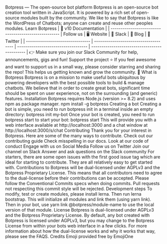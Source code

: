 Botpress — The open-source bot platform Botpress is an open-source bot creation tool written in JavaScript. It is powered by a rich set of open-source modules built by the community. We like to say that Botpress is like the WordPress of Chatbots; anyone can create and reuse other peoples modules. Learn Botpress | 📖 v10 Documentation | | ---------------------------------------------------- | Follow us | 🖥 Website | 💬 Slack | 🚀 Blog | 🐥 Twitter | | -------------------------------- | ------------------------------------- | ----------------------------------- | --------------------------------------------- | 👉 Make sure you join our Slack Community for help, announcements, gigs and fun! Support the project ⭐ If you feel awesome and want to support us in a small way, please consider starring and sharing the repo! This helps us getting known and grow the community. 🙏 What is Botpress Botpress is on a mission to make useful bots ubiquitous by powering developers with the best possible tools to build & manage chatbots. We believe that in order to create great bots, significant time should be spent on user experience, not on the surrounding (and generic) features. Installation Botpress requires Node.js (version >= 8.2) and uses npm as package manager. npm install -g botpress Creating a bot Creating a bot is simple, you need to run botpress init in a terminal inside an empty directory: botpress init my-bot Once your bot is created, you need to run botpress start to start your bot: botpress start This will provide you with a web interface available at http://localhost:3000 and a chat window at http://localhost:3000/s/chat Contributing Thank you for your interest in Botpress. Here are some of the many ways to contribute. Check out our contributing guide Check misspelling in our docs. Look at our code of conduct Engage with us on Social Media Follow us on Twitter Join our channel on Slack Answer and ask questions on the Slack community For starters, there are some open issues with the first good issue tag which are ideal for starting to contribute. They are all relatively easy to get started with. Contributions to Botpress will be dual-licensed under AGPLv3 and the Botpress Proprietary License. This means that all contributors need to agree to the dual-license before their contributions can be accepted. Please follow the Conventional Commits specs when doing commits. Pull requests not respecting this commit style will be rejected. Development steps To modify, test or create modules, please install lerna. Then run lerna bootstrap. This will initialize all modules and link them (using yarn link). Then in your bot, use yarn link @botpress/module-name to use the local version of that module. License Botpress is dual-licensed under AGPLv3 and the Botpress Proprietary License. By default, any bot created with Botpress is licensed under AGPLv3, but you may change to the Botpress License from within your bots web interface in a few clicks. For more information about how the dual-license works and why it works that way, please see the FAQS. Credits Emoji provided free by EmojiOne